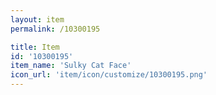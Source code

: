 ```yaml
---
layout: item
permalink: /10300195

title: Item
id: '10300195'
item_name: 'Sulky Cat Face'
icon_url: 'item/icon/customize/10300195.png'
---
```

